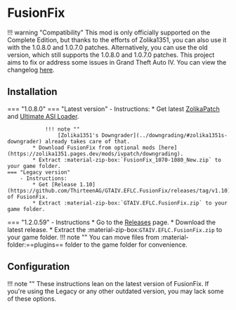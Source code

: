 # FusionFix
!!! warning "Compatibility" 
    This mod is only officially supported on the Complete Edition, but thanks to the efforts of Zolika1351, you can also use it with the 1.0.8.0 and 1.0.7.0 patches. Alternatively, you can use the old version, which still supports the 1.0.8.0 and 1.0.7.0 patches.
This project aims to fix or address some issues in Grand Theft Auto IV. You can view the changelog [here](https://github.com/ThirteenAG/GTAIV.EFLC.FusionFix/blob/master/readme.md).

## Installation
=== "1.0.8.0"
    === "Latest version"
        - Instructions:
            * Get latest [ZolikaPatch](ZolikaPatch.md) and [Ultimate ASI Loader](../ultimate-asi-loader.md).

                !!! note ""
                    [Zolika1351's Downgrader](../downgrading/#zolika1351s-downgrader) already takes care of that.
            * Download FusionFix from optional mods [here](https://zolika1351.pages.dev/mods/ivpatch/downgrading).
            * Extract :material-zip-box:`FusionFix_1070-1080_New.zip` to your game folder.
    === "Legacy version"
        - Instructions:
            * Get [Release 1.10](https://github.com/ThirteenAG/GTAIV.EFLC.FusionFix/releases/tag/v1.10) of FusionFix.
            * Extract :material-zip-box:`GTAIV.EFLC.FusionFix.zip` to your game folder.
=== "1.2.0.59"
    - Instructions
        * Go to the [Releases](https://github.com/ThirteenAG/GTAIV.EFLC.FusionFix) page.
        * Download the latest release.
        * Extract the :material-zip-box:`GTAIV.EFLC.FusionFix.zip` to your game folder.
!!! note ""
    You can move files from :material-folder:==plugins== folder to the game folder for convenience.
## Configuration
!!! note ""
    These instructions lean on the latest version of FusionFix. If you're using the Legacy or any other outdated version, you may lack some of these options.
